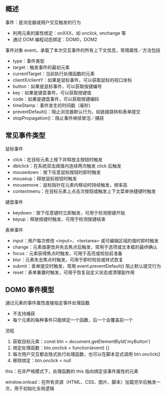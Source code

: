 ## 概述

事件：是浏览器或用户交互触发的行为
- 利用元素的属性绑定：onXXX，如 onclick, onchange 等
- 通过 DOM 编程动态绑定：DOM0，DOM2

事件对象 event，承载了本次交互事件的所有上下文信息，常用属性／方法包括
- type：事件类型
- target：触发事件的最初元素
- currentTarget：当前执行处理函数的元素
- clientX/clientY：如果是鼠标事件，可以获取鼠标的视口坐标
- button：如果是鼠标事件，可以获取按键编号
- key：如果是键盘事件，可以获取按键值
- code：如果是键盘事件，可以获取按键编码
- timeStamp：事件发生的时间戳（毫秒）
- preventDefault()：阻止浏览器默认行为，如链接跳转和表单提交
- stopPropagation()：阻止事件继续冒泡／捕获

## 常见事件类型

鼠标事件
- click：在目标元素上按下并释放主按钮时触发
- dblclick：在系统双击阈值内连续两次触发 click 后触发
- mousedown：按下任意鼠标按钮时即时触发
- mouseup：释放鼠标按钮时触发
- mousemove：鼠标指针在元素内移动时持续触发，频率高
- contextmenu：在目标元素上点击次按钮或触发上下文菜单快捷键时触发

键盘事件
- keydown：按下任意键时立即触发，可用于检测按键开始
- keyup：释放按键时触发，可用于检测按键结束

表单事件
- input：用户每次修改 \<input>、\<textarea> 或可编辑区域的值时即时触发
- change：元素值更改并失去焦点后触发，常用于选项或文本框的最终确认
- focus：元素获得焦点时触发，可用于高亮或校验前准备
- blur：元素失去焦点时触发，可用于即时校验或样式恢复
- submit：表单提交时触发，常用 event.preventDefault() 阻止默认提交行为
- reset：表单重置时触发，可用于恢复自定义状态或清理副作用

## DOM0 事件模型

通过元素的事件属性直接指定事件处理函数
- 不支持捕获
- 每个元素的每种事件只能绑定一个函数，后一个会覆盖前一个

流程
1. 获取目标元素：const btn = document.getElementById('myButton')
2. 绑定处理函数：btn.onclick = function(event) {}
3. 每次用户交互都会隐式执行处理函数，也可以在脚本显式调用 btn.onclick()
4. 移除绑定：btn.onclick = null

this：在非严格模式下，处理函数的 this 指向绑定该事件属性的元素

window.onload：在所有资源（HTML、CSS、图片、脚本）加载完毕后触发一次，用于初始化全局逻辑